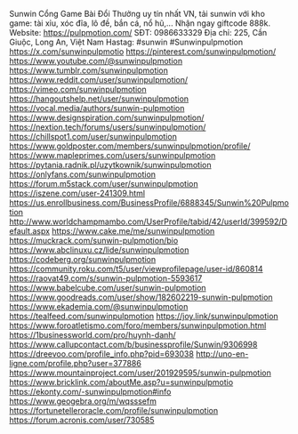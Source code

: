 Sunwin Cổng Game Bài Đổi Thưởng uy tín nhất VN, tải sunwin với kho game: tài xỉu, xóc đĩa, lô đề, bắn cá, nổ hũ,... Nhận ngay giftcode 888k.
Website: https://pulpmotion.com/
SĐT: 0986633329
Địa chỉ: 225, Cần Giuộc, Long An, Việt Nam
Hastag: #sunwin #Sunwinpulpmotion
https://x.com/sunwinpulpmotio
https://pinterest.com/sunwinpulpmotion/
https://www.youtube.com/@sunwinpulpmotion
https://www.tumblr.com/sunwinpulpmotion
https://www.reddit.com/user/sunwinpulpmotion/
https://vimeo.com/sunwinpulpmotion
https://hangoutshelp.net/user/sunwinpulpmotion
https://vocal.media/authors/sunwin-pulpmotion
https://www.designspiration.com/sunwinpulpmotion/
https://nextion.tech/forums/users/sunwinpulpmotion/
https://chillspot1.com/user/sunwinpulpmotion
https://www.goldposter.com/members/sunwinpulpmotion/profile/
https://www.mapleprimes.com/users/sunwinpulpmotion
https://pytania.radnik.pl/uzytkownik/sunwinpulpmotion
https://onlyfans.com/sunwinpulpmotion
https://forum.m5stack.com/user/sunwinpulpmotion
https://iszene.com/user-241309.html
https://us.enrollbusiness.com/BusinessProfile/6888345/Sunwin%20Pulpmotion
http://www.worldchampmambo.com/UserProfile/tabid/42/userId/399592/Default.aspx
https://www.cake.me/me/sunwinpulpmotion
https://muckrack.com/sunwin-pulpmotion/bio
https://www.abclinuxu.cz/lide/sunwinpulpmotion
https://codeberg.org/sunwinpulpmotion
https://community.roku.com/t5/user/viewprofilepage/user-id/860814
https://raovat49.com/s/sunwin-pulpmotion-5593617
https://www.babelcube.com/user/sunwin-pulpmotion
https://www.goodreads.com/user/show/182602219-sunwin-pulpmotion
https://www.ekademia.com/@sunwinpulpmotion
https://tealfeed.com/sunwinpulpmotion
https://joy.link/sunwinpulpmotion
https://www.foroatletismo.com/foro/members/sunwinpulpmotion.html
https://1businessworld.com/pro/huynh-danh/
https://www.callupcontact.com/b/businessprofile/Sunwin/9306998
https://dreevoo.com/profile_info.php?pid=693038
http://uno-en-ligne.com/profile.php?user=377886
https://www.mountainproject.com/user/201929595/sunwin-pulpmotion
https://www.bricklink.com/aboutMe.asp?u=sunwinpulpmotio
https://ekonty.com/-sunwinpulpmotion#info
https://www.geogebra.org/m/wqsssefm
https://fortunetelleroracle.com/profile/sunwinpulpmotion
https://forum.acronis.com/user/730585